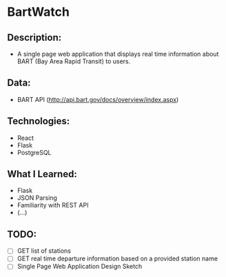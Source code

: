 # BartWatch 

## Description: 
- A single page web application that displays real time information about BART (Bay Area Rapid Transit) to users.

## Data: 
- BART API (http://api.bart.gov/docs/overview/index.aspx)

## Technologies:
- React
- Flask
- PostgreSQL

## What I Learned:
- Flask
- JSON Parsing
- Familiarity with REST API
- (...)

## TODO:
- [ ] GET list of stations
- [ ] GET real time departure information based on a provided station name
- [ ] Single Page Web Application Design Sketch
